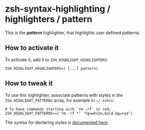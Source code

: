 zsh-syntax-highlighting / highlighters / pattern
================================================

This is the ***pattern*** highlighter, that highlights user defined patterns.


How to activate it
------------------

To activate it, add it to `ZSH_HIGHLIGHT_HIGHLIGHTERS`:

    ZSH_HIGHLIGHT_HIGHLIGHTERS=( [...] pattern)


How to tweak it
---------------

To use this highlighter, associate patterns with styles in the `ZSH_HIGHLIGHT_PATTERNS` array, for example in `~/.zshrc`:

    # To have commands starting with `rm -rf` in red:
    ZSH_HIGHLIGHT_PATTERNS+=('rm -rf *' 'fg=white,bold,bg=red')

The syntax for declaring styles is [documented here](http://zsh.sourceforge.net/Doc/Release/Zsh-Line-Editor.html#SEC135).
